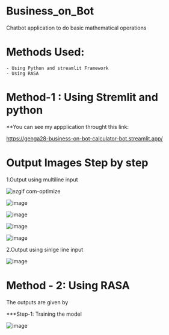 # Business_on_Bot
Chatbot application to do basic mathematical operations

# Methods Used:
    
    - Using Python and streamlit Framework
    - Using RASA
    
# Method-1 : Using Stremlit and python   

**You can see my appplication throught this link:

https://genga28-business-on-bot-calculator-bot.streamlit.app/

# Output Images Step by step

1.Output using multiline input 

![ezgif com-optimize](https://user-images.githubusercontent.com/82211151/221632399-6a08189e-75df-4bde-aeb9-cf82c62bde95.gif)


![image](https://user-images.githubusercontent.com/82211151/221633460-e1a40d0c-872b-4881-a9ba-87480e579f5b.png)


![image](https://user-images.githubusercontent.com/82211151/221633536-10d814bc-77fc-4920-99f3-0bf59864e227.png)


![image](https://user-images.githubusercontent.com/82211151/221632860-f01992a6-71f9-4922-b88e-ae6d733fa001.png)


![image](https://user-images.githubusercontent.com/82211151/221632932-6be82062-90bb-47b4-9af2-e220d2f717d1.png)


2.Output using sinlge line input

![image](https://user-images.githubusercontent.com/82211151/221749991-fdbbc6df-8445-4c84-9518-80f2db00e50c.png)


# Method - 2: Using RASA

The outputs are given by

***Step-1:
Training the model

![image](https://user-images.githubusercontent.com/82211151/221752310-e5d4aa46-4f8d-4309-8623-296e4a23e4e3.png)

